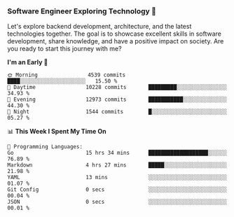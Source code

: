 ### Software Engineer Exploring Technology 🚀 

Let's explore backend development, architecture, and the latest technologies together. The goal is to showcase excellent skills in software development, share knowledge, and have a positive impact on society. Are you ready to start this journey with me?

<!--START_SECTION:waka-->
**I'm an Early 🐤** 

```text
🌞 Morning                4539 commits        ████░░░░░░░░░░░░░░░░░░░░░   15.50 % 
🌆 Daytime                10228 commits       █████████░░░░░░░░░░░░░░░░   34.93 % 
🌃 Evening                12973 commits       ███████████░░░░░░░░░░░░░░   44.30 % 
🌙 Night                  1544 commits        █░░░░░░░░░░░░░░░░░░░░░░░░   05.27 % 
```


📊 **This Week I Spent My Time On** 

```text
💬 Programming Languages: 
Go                       15 hrs 34 mins      ███████████████████░░░░░░   76.89 % 
Markdown                 4 hrs 27 mins       █████░░░░░░░░░░░░░░░░░░░░   21.98 % 
YAML                     13 mins             ░░░░░░░░░░░░░░░░░░░░░░░░░   01.07 % 
Git Config               0 secs              ░░░░░░░░░░░░░░░░░░░░░░░░░   00.04 % 
JSON                     0 secs              ░░░░░░░░░░░░░░░░░░░░░░░░░   00.01 % 
```


<!--END_SECTION:waka-->
